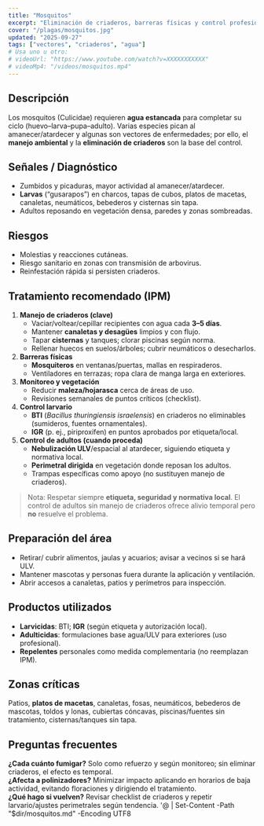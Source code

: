 ```yaml
---
title: "Mosquitos"
excerpt: "Eliminación de criaderos, barreras físicas y control profesional de adultos."
cover: "/plagas/mosquitos.jpg"
updated: "2025-09-27"
tags: ["vectores", "criaderos", "agua"]
# Usa uno u otro:
# videoUrl: "https://www.youtube.com/watch?v=XXXXXXXXXXX"
# videoMp4: "/videos/mosquitos.mp4"
---
```


## Descripción
Los mosquitos (Culicidae) requieren **agua estancada** para completar su ciclo (huevo–larva–pupa–adulto). Varias especies pican al amanecer/atardecer y algunas son vectores de enfermedades; por ello, el **manejo ambiental** y la **eliminación de criaderos** son la base del control.

## Señales / Diagnóstico
- Zumbidos y picaduras, mayor actividad al amanecer/atardecer.
- **Larvas** (“gusarapos”) en charcos, tapas de cubos, platos de macetas, canaletas, neumáticos, bebederos y cisternas sin tapa.
- Adultos reposando en vegetación densa, paredes y zonas sombreadas.

## Riesgos
- Molestias y reacciones cutáneas.
- Riesgo sanitario en zonas con transmisión de arbovirus.
- Reinfestación rápida si persisten criaderos.

## Tratamiento recomendado (IPM)
1. **Manejo de criaderos (clave)**
   - Vaciar/voltear/cepillar recipientes con agua cada **3–5 días**.
   - Mantener **canaletas y desagües** limpios y con flujo.
   - Tapar **cisternas** y tanques; clorar piscinas según norma.
   - Rellenar huecos en suelos/árboles; cubrir neumáticos o desecharlos.
2. **Barreras físicas**
   - **Mosquiteros** en ventanas/puertas, mallas en respiraderos.
   - Ventiladores en terrazas; ropa clara de manga larga en exteriores.
3. **Monitoreo y vegetación**
   - Reducir **maleza/hojarasca** cerca de áreas de uso.
   - Revisiones semanales de puntos críticos (checklist).
4. **Control larvario**
   - **BTI** (*Bacillus thuringiensis israelensis*) en criaderos no eliminables (sumideros, fuentes ornamentales).
   - **IGR** (p. ej., piriproxifen) en puntos aprobados por etiqueta/local.
5. **Control de adultos (cuando proceda)**
   - **Nebulización ULV**/espacial al atardecer, siguiendo etiqueta y normativa local.
   - **Perimetral dirigida** en vegetación donde reposan los adultos.
   - Trampas específicas como apoyo (no sustituyen manejo de criaderos).

> Nota: Respetar siempre **etiqueta, seguridad y normativa local**. El control de adultos sin manejo de criaderos ofrece alivio temporal pero **no** resuelve el problema.

## Preparación del área
- Retirar/ cubrir alimentos, jaulas y acuarios; avisar a vecinos si se hará ULV.
- Mantener mascotas y personas fuera durante la aplicación y ventilación.
- Abrir accesos a canaletas, patios y perímetros para inspección.

## Productos utilizados
- **Larvicidas**: BTI; **IGR** (según etiqueta y autorización local).
- **Adulticidas**: formulaciones base agua/ULV para exteriores (uso profesional).
- **Repelentes** personales como medida complementaria (no reemplazan IPM).

## Zonas críticas
Patios, **platos de macetas**, canaletas, fosas, neumáticos, bebederos de mascotas, toldos y lonas, cubiertas cóncavas, piscinas/fuentes sin tratamiento, cisternas/tanques sin tapa.

## Preguntas frecuentes
**¿Cada cuánto fumigar?** Solo como refuerzo y según monitoreo; sin eliminar criaderos, el efecto es temporal.  
**¿Afecta a polinizadores?** Minimizar impacto aplicando en horarios de baja actividad, evitando floraciones y dirigiendo el tratamiento.  
**¿Qué hago si vuelven?** Revisar checklist de criaderos y repetir larvario/ajustes perimetrales según tendencia.
'@ | Set-Content -Path "$dir/mosquitos.md" -Encoding UTF8
